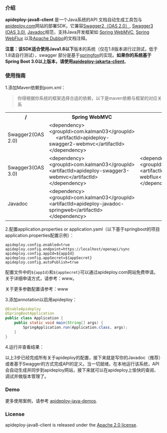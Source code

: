 ### 介绍

**apideploy-java8-client** 是一个Java系统的API 文档自动生成工具包与[apideploy.com](https://www.apideploy.com)网站的部署SDK，它兼容[Swagger2（OAS 2.0）](https://swagger.io/specification/v2/), [Swagger3 (OAS 3.0)](https://swagger.io/specification/v3/), [Javadoc](https://zh.wikipedia.org/wiki/Javadoc)规范，支持Java开发框架如 [Spring WebMVC](https://docs.spring.io/spring-framework/reference/web/webmvc.html), [Spring WebFlux](https://docs.spring.io/spring-framework/reference/web/webflux.html) 以及[Apache Dubbo](https://cn.dubbo.apache.org/zh-cn/)的文档注释。

**注意：**该SDK适合使用**Java1.8以下**版本的系统（仅在1.8版本进行过测试，低于1.8请自行测试），swagger 部分是基于[springfox](https://github.com/springfox/springfox)的实现。**如果你的系统基于Spring Boot 3.0以上版本，请使用[apideploy-jakarta-client](https://github.com/apideploy-team/apideploy-jakarta-client)**。

### 使用指南

1.添加Maven依赖到pom.xml：

> 你得根据你系统的框架选择合适的依赖，以下是maven依赖与框架的对应关系

<table style="overflow-x: auto;width: 100%;border-collapse: collapse;"> <tr> <th>/</th> <th>Spring WebMVC</th> <th>Spring WebFlux</th> <th>Apache Dubbo</th> </tr> <tr> <td>Swagger2(OAS 2.0)</td> <td>&lt;dependency&gt; &nbsp;&nbsp;&nbsp;&nbsp; &lt;groupId&gt;com.kalman03&lt;/groupId&gt;  &nbsp;&nbsp;&nbsp;&nbsp;  &lt;artifactId&gt;apideploy-swagger2-webmvc&lt;/artifactId&gt; &lt;/dependency&gt;</td> <td></td> <td></td> </tr> <tr> <td>Swagger3(OAS 3.0)</td> <td>&lt;dependency&gt; &lt;groupId&gt;com.kalman03&lt;/groupId&gt; &lt;artifactId&gt;apideploy-swagger3-webmvc&lt;/artifactId&gt; &lt;/dependency&gt;</td> <td>&lt;dependency&gt; &lt;groupId&gt;com.kalman03&lt;/groupId&gt; &lt;artifactId&gt;apideploy-swagger3-webflux&lt;/artifactId&gt; &lt;/dependency&gt;</td> <td></td> </tr> <tr> <td>Javadoc</td> <td>&lt;dependency&gt; &lt;groupId&gt;com.kalman03&lt;/groupId&gt; &lt;artifactId&gt;apideploy-javadoc-springweb&lt;/artifactId&gt; &lt;/dependency&gt;</td> <td></td> <td>&lt;dependency&gt; &lt;groupId&gt;com.kalman03&lt;/groupId&gt; &lt;artifactId&gt;apideploy-javadoc-springweb&lt;/artifactId&gt; &lt;/dependency&gt;</td> </tr> </table>



2.配置application.properties or application.yaml（以下基于springboot的项目application.properties配置示例）：

```properties
apideploy.config.enabled=true
apideploy.config.endpoint=https://localhost/openapi/sync
apideploy.config.appId=${appId}
apideploy.config.appSecret=${appSecret}
apideploy.config.autoPublish=true
```

配置文件中的`${appId}`和`${appSecret}`可以通过apideploy.com网站免费申请。关于详细申请方式，请参考：www。

关于更多参数配置请参考：www

3.添加annotation以启用apideploy：

```java
@EnableApideploy
@SpringBootApplication
public class Application {
    public static void main(String[] args) {
        SpringApplication.run(Application.class, args);
    }
}
```

4.运行并查看结果：

以上3步已经完成所有关于apideploy的配置，接下来就是写你的Javadoc（推荐）或者基于Swagger的方式完成API的定义。当一切就绪，在本地运行该系统，API会自动生成并同步到apideploy网站，接下来就可以在apideploy上愉快的查阅、调试并做版本管理了。

### Demo

更多使用案例，请参考 [apideploy-java-demos](https://github.com/apideploy-team/apideploy-java-demos).

### License

apideploy-java8-client is released under the [Apache 2.0 license](http://www.apache.org/licenses/LICENSE-2.0).

